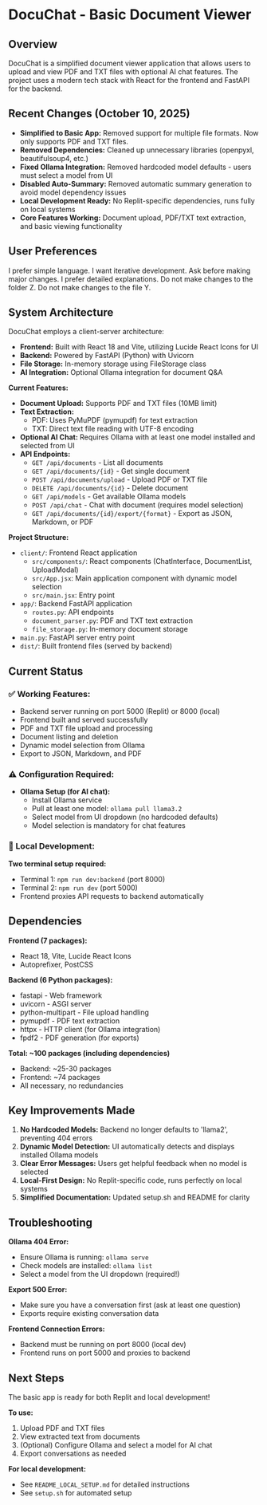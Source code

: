 # DocuChat - Basic Document Viewer

## Overview
DocuChat is a simplified document viewer application that allows users to upload and view PDF and TXT files with optional AI chat features. The project uses a modern tech stack with React for the frontend and FastAPI for the backend.

## Recent Changes (October 10, 2025)
- **Simplified to Basic App:** Removed support for multiple file formats. Now only supports PDF and TXT files.
- **Removed Dependencies:** Cleaned up unnecessary libraries (openpyxl, beautifulsoup4, etc.)
- **Fixed Ollama Integration:** Removed hardcoded model defaults - users must select a model from UI
- **Disabled Auto-Summary:** Removed automatic summary generation to avoid model dependency issues
- **Local Development Ready:** No Replit-specific dependencies, runs fully on local systems
- **Core Features Working:** Document upload, PDF/TXT text extraction, and basic viewing functionality

## User Preferences
I prefer simple language. I want iterative development. Ask before making major changes. I prefer detailed explanations. Do not make changes to the folder Z. Do not make changes to the file Y.

## System Architecture
DocuChat employs a client-server architecture:
- **Frontend:** Built with React 18 and Vite, utilizing Lucide React Icons for UI
- **Backend:** Powered by FastAPI (Python) with Uvicorn
- **File Storage:** In-memory storage using FileStorage class
- **AI Integration:** Optional Ollama integration for document Q&A

**Current Features:**
- **Document Upload:** Supports PDF and TXT files (10MB limit)
- **Text Extraction:** 
  - PDF: Uses PyMuPDF (pymupdf) for text extraction
  - TXT: Direct text file reading with UTF-8 encoding
- **Optional AI Chat:** Requires Ollama with at least one model installed and selected from UI
- **API Endpoints:**
  - `GET /api/documents` - List all documents
  - `GET /api/documents/{id}` - Get single document
  - `POST /api/documents/upload` - Upload PDF or TXT file
  - `DELETE /api/documents/{id}` - Delete document
  - `GET /api/models` - Get available Ollama models
  - `POST /api/chat` - Chat with document (requires model selection)
  - `GET /api/documents/{id}/export/{format}` - Export as JSON, Markdown, or PDF

**Project Structure:**
- `client/`: Frontend React application
  - `src/components/`: React components (ChatInterface, DocumentList, UploadModal)
  - `src/App.jsx`: Main application component with dynamic model selection
  - `src/main.jsx`: Entry point
- `app/`: Backend FastAPI application
  - `routes.py`: API endpoints
  - `document_parser.py`: PDF and TXT text extraction
  - `file_storage.py`: In-memory document storage
- `main.py`: FastAPI server entry point
- `dist/`: Built frontend files (served by backend)

## Current Status

### ✅ Working Features:
- Backend server running on port 5000 (Replit) or 8000 (local)
- Frontend built and served successfully
- PDF and TXT file upload and processing
- Document listing and deletion
- Dynamic model selection from Ollama
- Export to JSON, Markdown, and PDF

### ⚠️ Configuration Required:
- **Ollama Setup (for AI chat):**
  - Install Ollama service
  - Pull at least one model: `ollama pull llama3.2`
  - Select model from UI dropdown (no hardcoded defaults)
  - Model selection is mandatory for chat features

### 🔧 Local Development:
**Two terminal setup required:**
- Terminal 1: `npm run dev:backend` (port 8000)
- Terminal 2: `npm run dev` (port 5000)
- Frontend proxies API requests to backend automatically

## Dependencies

**Frontend (7 packages):**
- React 18, Vite, Lucide React Icons
- Autoprefixer, PostCSS

**Backend (6 Python packages):**
- fastapi - Web framework
- uvicorn - ASGI server
- python-multipart - File upload handling
- pymupdf - PDF text extraction
- httpx - HTTP client (for Ollama integration)
- fpdf2 - PDF generation (for exports)

**Total: ~100 packages (including dependencies)**
- Backend: ~25-30 packages
- Frontend: ~74 packages
- All necessary, no redundancies

## Key Improvements Made

1. **No Hardcoded Models:** Backend no longer defaults to 'llama2', preventing 404 errors
2. **Dynamic Model Detection:** UI automatically detects and displays installed Ollama models
3. **Clear Error Messages:** Users get helpful feedback when no model is selected
4. **Local-First Design:** No Replit-specific code, runs perfectly on local systems
5. **Simplified Documentation:** Updated setup.sh and README for clarity

## Troubleshooting

**Ollama 404 Error:**
- Ensure Ollama is running: `ollama serve`
- Check models are installed: `ollama list`
- Select a model from the UI dropdown (required!)

**Export 500 Error:**
- Make sure you have a conversation first (ask at least one question)
- Exports require existing conversation data

**Frontend Connection Errors:**
- Backend must be running on port 8000 (local dev)
- Frontend runs on port 5000 and proxies to backend

## Next Steps
The basic app is ready for both Replit and local development! 

**To use:**
1. Upload PDF and TXT files
2. View extracted text from documents
3. (Optional) Configure Ollama and select a model for AI chat
4. Export conversations as needed

**For local development:**
- See `README_LOCAL_SETUP.md` for detailed instructions
- See `setup.sh` for automated setup
